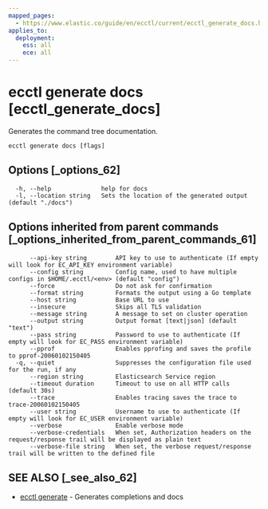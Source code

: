 ```yaml
---
mapped_pages:
  - https://www.elastic.co/guide/en/ecctl/current/ecctl_generate_docs.html
applies_to:
  deployment:
    ess: all
    ece: all
---
```


# ecctl generate docs [ecctl_generate_docs]

Generates the command tree documentation.

```
ecctl generate docs [flags]
```


## Options [_options_62]

```
  -h, --help              help for docs
  -l, --location string   Sets the location of the generated output (default "./docs")
```


## Options inherited from parent commands [_options_inherited_from_parent_commands_61]

```
      --api-key string        API key to use to authenticate (If empty will look for EC_API_KEY environment variable)
      --config string         Config name, used to have multiple configs in $HOME/.ecctl/<env> (default "config")
      --force                 Do not ask for confirmation
      --format string         Formats the output using a Go template
      --host string           Base URL to use
      --insecure              Skips all TLS validation
      --message string        A message to set on cluster operation
      --output string         Output format [text|json] (default "text")
      --pass string           Password to use to authenticate (If empty will look for EC_PASS environment variable)
      --pprof                 Enables pprofing and saves the profile to pprof-20060102150405
  -q, --quiet                 Suppresses the configuration file used for the run, if any
      --region string         Elasticsearch Service region
      --timeout duration      Timeout to use on all HTTP calls (default 30s)
      --trace                 Enables tracing saves the trace to trace-20060102150405
      --user string           Username to use to authenticate (If empty will look for EC_USER environment variable)
      --verbose               Enable verbose mode
      --verbose-credentials   When set, Authorization headers on the request/response trail will be displayed as plain text
      --verbose-file string   When set, the verbose request/response trail will be written to the defined file
```


## SEE ALSO [_see_also_62]

* [ecctl generate](/reference/ecctl_generate.md)	 - Generates completions and docs


